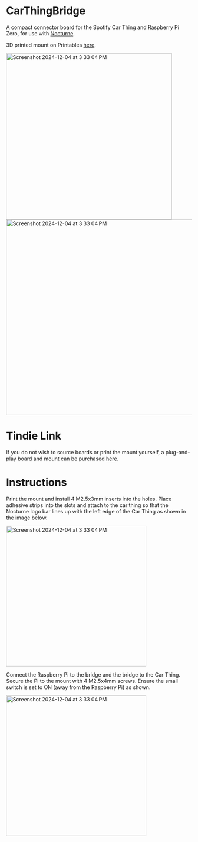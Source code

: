 # CarThingBridge
A compact connector board for the Spotify Car Thing and Raspberry Pi Zero, for use with [Nocturne](https://github.com/usenocturne/nocturne-image).

3D printed mount on Printables [here](https://www.printables.com/model/1098732-car-thing-pi-bridge).

<img width="450" alt="Screenshot 2024-12-04 at 3 33 04 PM" src="https://github.com/user-attachments/assets/b6781614-9ddb-4c03-b561-87ace9c2db6d">
<img width="530" alt="Screenshot 2024-12-04 at 3 33 04 PM" src="https://github.com/user-attachments/assets/a7247fd7-2eed-4263-aca0-68755e4b5f4a">

# Tindie Link

If you do not wish to source boards or print the mount yourself, a plug-and-play board and mount can be purchased [here](https://www.tindie.com/products/chrisg20/car-thing-bridge/).

# Instructions

Print the mount and install 4 M2.5x3mm inserts into the holes. Place adhesive strips into the slots and attach to the car thing so that the Nocturne logo bar lines up with the left edge of the Car Thing as shown in the image below.

<img width="380" alt="Screenshot 2024-12-04 at 3 33 04 PM" src="https://github.com/user-attachments/assets/effa9ac9-5d73-49a0-9ed0-851f4376d52b">

Connect the Raspberry Pi to the bridge and the bridge to the Car Thing. Secure the Pi to the mount with 4 M2.5x4mm screws. Ensure the small switch is set to ON (away from the Raspberry Pi) as shown.

<img width="380" alt="Screenshot 2024-12-04 at 3 33 04 PM" src="https://github.com/user-attachments/assets/d034b633-fbca-43ef-a63b-6654b9a20c5e">

